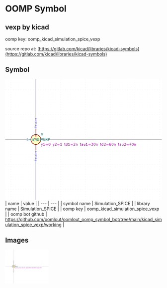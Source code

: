 # OOMP Symbol  
## vexp  by kicad  
  
oomp key: oomp_kicad_simulation_spice_vexp  
  
source repo at: [https://gitlab.com/kicad/libraries/kicad-symbols](https://gitlab.com/kicad/libraries/kicad-symbols)  
## Symbol  
  
[![working.png](working_600.png)](working.png)  
| name | value | 
| --- | --- | 
| symbol name | Simulation_SPICE | 
| library name | Simulation_SPICE | 
| oomp key | oomp_kicad_simulation_spice_vexp | 
| oomp bot github | https://github.com/oomlout/oomlout_oomp_symbol_bot/tree/main/kicad_simulation_spice_vexp/working | 
## Images  
  
[![working.png](working_140.png)](working.png)  
